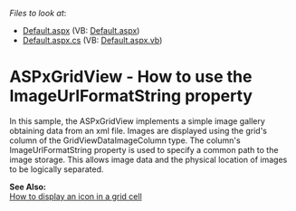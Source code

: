 <!-- default file list -->
*Files to look at*:

* [Default.aspx](./CS/Site/Default.aspx) (VB: [Default.aspx](./VB/Site/Default.aspx))
* [Default.aspx.cs](./CS/Site/Default.aspx.cs) (VB: [Default.aspx.vb](./VB/Site/Default.aspx.vb))
<!-- default file list end -->
# ASPxGridView - How to use the ImageUrlFormatString property


<p>In this sample, the ASPxGridView implements a simple image gallery obtaining data from an xml file. Images are displayed using the grid's column of the GridViewDataImageColumn type. The column's ImageUrlFormatString property is used to specify a common path to the image storage. This allows image data and the physical location of images to be logically separated.</p><p><strong>See Also:</strong><br />
<a href="https://www.devexpress.com/Support/Center/p/E1967">How to display an icon in a grid cell</a></p>

<br/>


